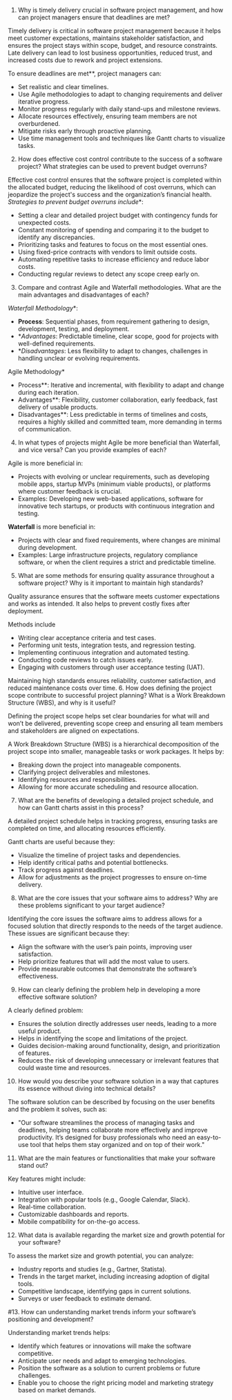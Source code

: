 1. Why is timely delivery crucial in software project management, and how can project managers ensure that deadlines are met?

Timely delivery is critical in software project management because it helps meet customer expectations, maintains stakeholder satisfaction, and ensures the project stays within scope, budget, and resource constraints. Late delivery can lead to lost business opportunities, reduced trust, and increased costs due to rework and project extensions.

To ensure deadlines are met**, project managers can:
- Set realistic and clear timelines.
- Use Agile methodologies to adapt to changing requirements and deliver iterative progress.
- Monitor progress regularly with daily stand-ups and milestone reviews.
- Allocate resources effectively, ensuring team members are not overburdened.
- Mitigate risks early through proactive planning.
- Use time management tools and techniques like Gantt charts to visualize tasks.

 2. How does effective cost control contribute to the success of a software project? What strategies can be used to prevent budget overruns?

Effective cost control ensures that the software project is completed within the allocated budget, reducing the likelihood of cost overruns, which can jeopardize the project's success and the organization’s financial health. 
*Strategies to prevent budget overruns include**:
- Setting a clear and detailed project budget with contingency funds for unexpected costs.
- Constant monitoring of spending and comparing it to the budget to identify any discrepancies.
- Prioritizing tasks and features to focus on the most essential ones.
- Using fixed-price contracts with vendors to limit outside costs.
- Automating repetitive tasks to increase efficiency and reduce labor costs.
- Conducting regular reviews to detect any scope creep early on.

3. Compare and contrast Agile and Waterfall methodologies. What are the main advantages and disadvantages of each?

*Waterfall Methodology**:
- **Process**: Sequential phases, from requirement gathering to design, development, testing, and deployment.
- **Advantages*: Predictable timeline, clear scope, good for projects with well-defined requirements.
- **Disadvantages*: Less flexibility to adapt to changes, challenges in handling unclear or evolving requirements.

Agile Methodology*
- Process**: Iterative and incremental, with flexibility to adapt and change during each iteration.
- Advantages**: Flexibility, customer collaboration, early feedback, fast delivery of usable products.
- Disadvantages**: Less predictable in terms of timelines and costs, requires a highly skilled and committed team, more demanding in terms of communication.

 4. In what types of projects might Agile be more beneficial than Waterfall, and vice versa? Can you provide examples of each?

Agile is more beneficial in:
- Projects with evolving or unclear requirements, such as developing mobile apps, startup MVPs (minimum viable products), or platforms where customer feedback is crucial.
- Examples: Developing new web-based applications, software for innovative tech startups, or products with continuous integration and testing.

**Waterfall** is more beneficial in:
- Projects with clear and fixed requirements, where changes are minimal during development.
- Examples: Large infrastructure projects, regulatory compliance software, or when the client requires a strict and predictable timeline.

5. What are some methods for ensuring quality assurance throughout a software project? Why is it important to maintain high standards?

Quality assurance ensures that the software meets customer expectations and works as intended. It also helps to prevent costly fixes after deployment.

Methods include
- Writing clear acceptance criteria and test cases.
- Performing unit tests, integration tests, and regression testing.
- Implementing continuous integration and automated testing.
- Conducting code reviews to catch issues early.
- Engaging with customers through user acceptance testing (UAT).

Maintaining high standards ensures reliability, customer satisfaction, and reduced maintenance costs over time.
 6. How does defining the project scope contribute to successful project planning? What is a Work Breakdown Structure (WBS), and why is it useful?

Defining the project scope helps set clear boundaries for what will and won’t be delivered, preventing scope creep and ensuring all team members and stakeholders are aligned on expectations.

A Work Breakdown Structure (WBS) is a hierarchical decomposition of the project scope into smaller, manageable tasks or work packages. It helps by:
- Breaking down the project into manageable components.
- Clarifying project deliverables and milestones.
- Identifying resources and responsibilities.
- Allowing for more accurate scheduling and resource allocation.
7. What are the benefits of developing a detailed project schedule, and how can Gantt charts assist in this process?

A detailed project schedule helps in tracking progress, ensuring tasks are completed on time, and allocating resources efficiently.

Gantt charts are useful because they:
- Visualize the timeline of project tasks and dependencies.
- Help identify critical paths and potential bottlenecks.
- Track progress against deadlines.
- Allow for adjustments as the project progresses to ensure on-time delivery.
8. What are the core issues that your software aims to address? Why are these problems significant to your target audience?

Identifying the core issues the software aims to address allows for a focused solution that directly responds to the needs of the target audience. These issues are significant because they:
- Align the software with the user’s pain points, improving user satisfaction.
- Help prioritize features that will add the most value to users.
- Provide measurable outcomes that demonstrate the software’s effectiveness.

 9. How can clearly defining the problem help in developing a more effective software solution?

A clearly defined problem:
- Ensures the solution directly addresses user needs, leading to a more useful product.
- Helps in identifying the scope and limitations of the project.
- Guides decision-making around functionality, design, and prioritization of features.
- Reduces the risk of developing unnecessary or irrelevant features that could waste time and resources.

10. How would you describe your software solution in a way that captures its essence without diving into technical details?

The software solution can be described by focusing on the user benefits and the problem it solves, such as:
- "Our software streamlines the process of managing tasks and deadlines, helping teams collaborate more effectively and improve productivity. It’s designed for busy professionals who need an easy-to-use tool that helps them stay organized and on top of their work."

11. What are the main features or functionalities that make your software stand out?

Key features might include:
- Intuitive user interface.
- Integration with popular tools (e.g., Google Calendar, Slack).
- Real-time collaboration.
- Customizable dashboards and reports.
- Mobile compatibility for on-the-go access.
12. What data is available regarding the market size and growth potential for your software?

To assess the market size and growth potential, you can analyze:
- Industry reports and studies (e.g., Gartner, Statista).
- Trends in the target market, including increasing adoption of digital tools.
- Competitive landscape, identifying gaps in current solutions.
- Surveys or user feedback to estimate demand.

#13. How can understanding market trends inform your software’s positioning and development?

Understanding market trends helps:
- Identify which features or innovations will make the software competitive.
- Anticipate user needs and adapt to emerging technologies.
- Position the software as a solution to current problems or future challenges.
- Enable you to choose the right pricing model and marketing strategy based on market demands.
